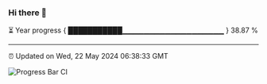 ### Hi there 👋

⏳ Year progress { ███████████▁▁▁▁▁▁▁▁▁▁▁▁▁▁▁▁▁▁▁ } 38.87 %

---

⏰ Updated on Wed, 22 May 2024 06:38:33 GMT

![Progress Bar CI](https://github.com/IshwaranRudhara/GIT-ACTION/workflows/Progress%20Bar%20CI/badge.svg)
